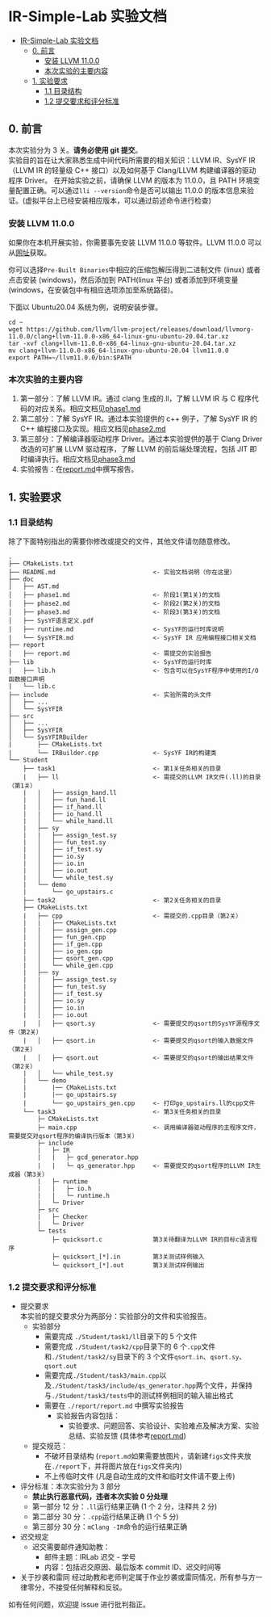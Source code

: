 # IR-Simple-Lab 实验文档
- [IR-Simple-Lab 实验文档](#ir-simple-lab-实验文档)
  - [0. 前言](#0-前言)
    - [安装 LLVM 11.0.0](#安装llvm11.0.0)
    - [本次实验的主要内容](#本次实验的主要内容)
  - [1. 实验要求](#1-实验要求)
    - [1.1 目录结构](#11-目录结构)
    - [1.2 提交要求和评分标准](#12-提交要求和评分标准)

## 0. 前言

本次实验分为 3 关。**请务必使用 git 提交**。    
实验目的旨在让大家熟悉生成中间代码所需要的相关知识：LLVM IR、SysYF IR（LLVM IR 的轻量级 C++ 接口）以及如何基于 Clang/LLVM 构建编译器的驱动程序 Driver。
在开始实验之前，请确保 LLVM 的版本为 11.0.0，且 PATH 环境变量配置正确。可以通过`lli --version`命令是否可以输出 11.0.0 的版本信息来验证。(虚拟平台上已经安装相应版本，可以通过前述命令进行检查)

### 安装 LLVM 11.0.0
如果你在本机开展实验，你需要事先安装 LLVM 11.0.0 等软件。LLVM 11.0.0 可以从[网址](https://releases.llvm.org/download.html#11.0.0)获取。

你可以选择`Pre-Built Binaries`中相应的压缩包解压得到二进制文件 (linux) 或者点击安装 (windows)，然后添加到 PATH(linux 平台) 或者添加到环境变量 (windows，在安装包中有相应选项添加至系统路径)。

下面以 Ubuntu20.04 系统为例，说明安装步骤。

```
cd ~
wget https://github.com/llvm/llvm-project/releases/download/llvmorg-11.0.0/clang+llvm-11.0.0-x86_64-linux-gnu-ubuntu-20.04.tar.xz
tar -xvf clang+llvm-11.0.0-x86_64-linux-gnu-ubuntu-20.04.tar.xz
mv clang+llvm-11.0.0-x86_64-linux-gnu-ubuntu-20.04 llvm11.0.0
export PATH=~/llvm11.0.0/bin:$PATH
```

### 本次实验的主要内容

1. 第一部分：了解 LLVM IR。通过 clang 生成的.ll，了解 LLVM IR 与 C 程序代码的对应关系。相应文档见[phase1.md](./doc/phase1.md)
2. 第二部分：了解 SysYF IR。通过本实验提供的 c++ 例子，了解 SysYF IR 的 C++ 编程接口及实现。相应文档见[phase2.md](./doc/phase2.md)
3. 第三部分：了解编译器驱动程序 Driver。通过本实验提供的基于 Clang Driver 改造的可扩展 LLVM 驱动程序，了解 LLVM 的前后端处理流程，包括 JIT 即时编译执行。相应文档见[phase3.md](./doc/phase3.md)
4. 实验报告：在[report.md](./report/report.md)中撰写报告。

## 1. 实验要求

### 1.1 目录结构
除了下面特别指出的需要你修改或提交的文件，其他文件请勿随意修改。
``` log
.
├── CMakeLists.txt
├── README.md                           <- 实验文档说明（你在这里）
├── doc
│   ├── AST.md
│   ├── phase1.md                       <- 阶段1(第1关)的文档
│   ├── phase2.md                       <- 阶段2(第2关)的文档
│   ├── phase3.md                       <- 阶段3(第3关)的文档
│   ├── SysYF语言定义.pdf
|   ├── runtime.md                      <- SysYF的运行时库说明
|   └── SysYFIR.md                      <- SysYF IR 应用编程接口相关文档
├── report
│   ├── report.md                       <- 需提交的实验报告
├── lib                                 <- SysYF的运行时库
|   ├── lib.h                           <- 包含可以在SysYF程序中使用的I/O函数接口声明
|   └── lib.c
├── include                             <- 实验所需的头文件
│   ├── ...
│   └── SysYFIR
├── src
│   ├── ...
│   ├── SysYFIR
│   └── SysYFIRBuilder
|       ├── CMakeLists.txt
|       └── IRBuilder.cpp               <- SysYF IR的构建类
└── Student
    ├── task1						    <- 第1关任务相关的目录
    |   ├── ll                          <- 需提交的LLVM IR文件(.ll)的目录（第1关）
    |   |   ├── assign_hand.ll
    |   │   ├── fun_hand.ll
    |   │   ├── if_hand.ll
    |   |   ├── io_hand.ll
    |   │   └── while_hand.ll
    |   ├── sy
    |   |   ├── assign_test.sy
    |   │   ├── fun_test.sy
    |   │   ├── if_test.sy
    |   │   ├── io.sy
    |   │   ├── io.in
    |   │   ├── io.out
    |   │   └── while_test.sy
    |   └── demo
    |       └── go_upstairs.c
    ├── task2						    <- 第2关任务相关的目录
    ├── CMakeLists.txt
    |   ├── cpp                         <- 需提交的.cpp目录（第2关）
    |   |   ├── CMakeLists.txt
    |   |   ├── assign_gen.cpp
    |   │   ├── fun_gen.cpp
    |   │   ├── if_gen.cpp
    |   │   ├── io_gen.cpp
    |   │   ├── qsort_gen.cpp
    |   │   └── while_gen.cpp
    |   ├── sy
    |   |   ├── assign_test.sy
    |   │   ├── fun_test.sy
    |   │   ├── if_test.sy
    |   │   ├── io.sy
    |   │   ├── io.in
    |   │   ├── io.out
    |   │   ├── qsort.sy                <- 需要提交的qsort的SysYF源程序文件（第2关）
    |   │   ├── qsort.in                <- 需要提交的qsort的输入数据文件（第2关）
    |   │   ├── qsort.out               <- 需要提交的qsort的输出结果文件（第2关）
    |   │   └── while_test.sy
    |   └── demo
    |       |── CMakeLists.txt
    |       |── go_upstairs.sy
    |       └── go_upstairs_gen.cpp     <- 打印go_upstairs.ll的cpp文件
    └── task3							<- 第3关任务相关的目录
        ├─ CMakeLists.txt          
        ├─ main.cpp                     <- 调用编译器驱动程序的主程序文件，需要提交对qsort程序的编译执行版本（第3关）
        ├─ include
        |	├─ IR
        |   |   ├─ gcd_generator.hpp  	
        |   |   └─ qs_generator.hpp   	<- 需要提交的qsort程序的LLVM IR生成器（第3关）
        |   ├─ runtime
        |   |   ├─ io.h  				
        |   |   └─ runtime.h   		
        |   └─ Driver                  
        ├─ src                        
        |   ├─ Checker
        |   └─ Driver
        └─ tests                       
            ├─ quicksort.c 				第3关待翻译为LLVM IR的目标c语言程序
            ├─ quicksort_[*].in         第3关测试样例输入
            └─ quicksort_[*].out        第3关测试样例输出
```

### 1.2 提交要求和评分标准
* 提交要求  
  本实验的提交要求分为两部分：实验部分的文件和实验报告。
  * 实验部分
    * 需要完成 `./Student/task1/ll`目录下的 5 个文件
    * 需要完成 `./Student/task2/cpp`目录下的 6 个`.cpp`文件和`./Student/task2/sy`目录下的 3 个文件`qsort.in`、`qsort.sy`、`qsort.out`
    * 需要完成`./Student/task3/main.cpp`以及`./Student/task3/include/qs_generator.hpp`两个文件，并保持与`./Student/task3/tests`中的测试样例相同的输入输出格式
    * 需要在 `./report/report.md` 中撰写实验报告
      * 实验报告内容包括：
        * 实验要求、问题回答、实验设计、实验难点及解决方案、实验总结、实验反馈 (具体参考[report.md](./report.md))
  * 提交规范：
    * 不破坏目录结构 (`report.md`如果需要放图片，请新建`figs`文件夹放在`./report`下，并将图片放在`figs`文件夹内)
    * 不上传临时文件 (凡是自动生成的文件和临时文件请不要上传)
* 评分标准：本次实验分为 3 部分
  * **禁止执行恶意代码，违者本次实验 0 分处理**
  * 第一部分 12 分：`.ll`运行结果正确 (1 个 2 分，注释共 2 分)
  * 第二部分 30 分：`.cpp`运行结果正确 (1 个 5 分)
  * 第三部分 30 分：`mClang -IR`命令的运行结果正确
* 迟交规定
  * 迟交需要邮件通知助教：
    * 邮件主题：IRLab 迟交 - 学号
    * 内容：包括迟交原因、最后版本 commit ID、迟交时间等
* 关于抄袭和雷同
  经过助教和老师判定属于作业抄袭或雷同情况，所有参与方一律零分，不接受任何解释和反驳。

如有任何问题，欢迎提 issue 进行批判指正。
